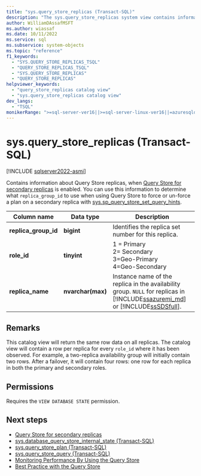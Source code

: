 ```yaml
---
title: "sys.query_store_replicas (Transact-SQL)"
description: "The sys.query_store_replicas system view contains information about Query Store replicas."
author: WilliamDAssafMSFT
ms.author: wiassaf
ms.date: 10/11/2022
ms.service: sql
ms.subservice: system-objects
ms.topic: "reference"
f1_keywords:
  - "SYS.QUERY_STORE_REPLICAS_TSQL"
  - "QUERY_STORE_REPLICAS_TSQL"
  - "SYS.QUERY_STORE_REPLICAS"
  - "QUERY_STORE_REPLICAS"
helpviewer_keywords:
  - "query_store_replicas catalog view"
  - "sys.query_store_replicas catalog view"
dev_langs:
  - "TSQL"
monikerRange: ">=sql-server-ver16||>=sql-server-linux-ver16||=azuresqldb-mi-current"
---
```

# sys.query_store_replicas (Transact-SQL)

[!INCLUDE [sqlserver2022-asmi](../../includes/applies-to-version/sqlserver2022-asmi.md)]

Contains information about Query Store replicas, when [Query Store for secondary replicas](../performance/query-store-for-secondary-replicas.md) is enabled. You can use this information to determine what `replica_group_id` to use when using Query Store to force or un-force a plan on a secondary replica with [sys.sp_query_store_set_query_hints](../system-stored-procedures/sys-sp-query-store-set-hints-transact-sql.md).

|Column name|Data type|Description|
|-----------------|---------------|-----------------|
|**replica_group_id**|**bigint**|Identifies the replica set number for this replica.|
|**role_id**|**tinyint**|1 = Primary<BR />2= Secondary<BR />3=Geo-Primary<BR />4=Geo-Secondary |
|**replica_name**|**nvarchar(max)**|Instance name of the replica in the availability group. `NULL` for replicas in [!INCLUDE[ssazuremi_md](../../includes/ssazuremi_md.md)] or [!INCLUDE[ssSDSfull](../../includes/sssdsfull-md.md)]. |

## Remarks

This catalog view will return the same row data on all replicas. The catalog view will contain a row per replica for every `role_id` where it has been observed. For example, a two-replica availability group will initially contain two rows. After a failover, it will contain four rows: one row for each replica in both the primary and secondary roles.

## Permissions

Requires the `VIEW DATABASE STATE` permission.

## Next steps 

- [Query Store for secondary replicas](../performance/query-store-for-secondary-replicas.md)
- [sys.database_query_store_internal_state (Transact-SQL)](sys-database-query-store-internal-state-transact-sql.md)
- [sys.query_store_plan (Transact-SQL)](../../relational-databases/system-catalog-views/sys-query-store-plan-transact-sql.md)
- [sys.query_store_query (Transact-SQL)](../../relational-databases/system-catalog-views/sys-query-store-query-transact-sql.md)
- [Monitoring Performance By Using the Query Store](../../relational-databases/performance/monitoring-performance-by-using-the-query-store.md)
- [Best Practice with the Query Store](../../relational-databases/performance/best-practice-with-the-query-store.md)
